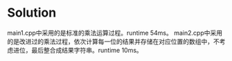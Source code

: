 # Solution
main1.cpp中采用的是标准的乘法运算过程。runtime 54ms。
main2.cpp中采用的是改进过的乘法过程，依次计算每一位的结果并存储在对应位置的数组中，不考虑进位，最后整合成结果字符串。runtime 10ms。